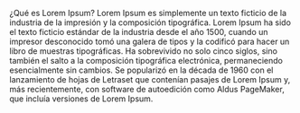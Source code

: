 ¿Qué es Lorem Ipsum?
Lorem Ipsum es simplemente un texto 
ficticio de la industria de la 
impresión y la composición 
tipográfica. Lorem Ipsum ha sido el 
texto ficticio estándar de la 
industria desde el año 1500, cuando 
un impresor desconocido tomó una 
galera de tipos y la codificó para 
hacer un libro de muestras 
tipográficas. Ha sobrevivido no 
solo cinco siglos, sino también el 
salto a la composición tipográfica 
electrónica, permaneciendo 
esencialmente sin cambios. Se 
popularizó en la década de 1960 con 
el lanzamiento de hojas de Letraset 
que contenían pasajes de Lorem 
Ipsum y, más recientemente, con 
software de autoedición como Aldus 
PageMaker, que incluía versiones de 
Lorem Ipsum.